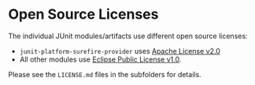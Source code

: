 Open Source Licenses
====================

The individual JUnit modules/artifacts use different open source licenses:

- `junit-platform-surefire-provider` uses [Apache License v2.0](junit-platform-surefire-provider/LICENSE.md)
- All other modules use [Eclipse Public License v1.0](junit-jupiter-api/LICENSE.md).

Please see the `LICENSE.md` files in the subfolders for details.
